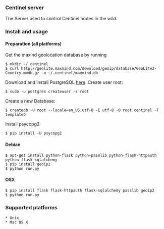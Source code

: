 ### Centinel server

The Server used to control Centinel nodes in the wild.

### Install and usage
#### Preparation (all platforms)
Get the maxind geolocation database by running 

    $ mkdir ~/.centinel
    $ curl http://geolite.maxmind.com/download/geoip/database/GeoLite2-Country.mmdb.gz -o ~/.centinel/maxmind.db

Download and install PostgreSQL [here](http://www.postgresql.org/download/).
Create user root:

    $ sudo -u postgres createuser -s root

Create a new Database: 

    $ createdb -U root --locale=en_US.utf-8 -E utf-8 -O root centinel -T template0

Install psycopg2:

    $ pip install -U psycopg2

#### Debian
    $ apt-get install python-flask python-passlib python-flask-httpauth python-flask-sqlalchemy
    $ pip install geoip2
    $ python run.py

#### OSX
    $ pip install flask flask-httpauth flask-sqlalchemy passlib geoip2
    $ python run.py

### Supported platforms
    * Unix
    * Mac OS X
